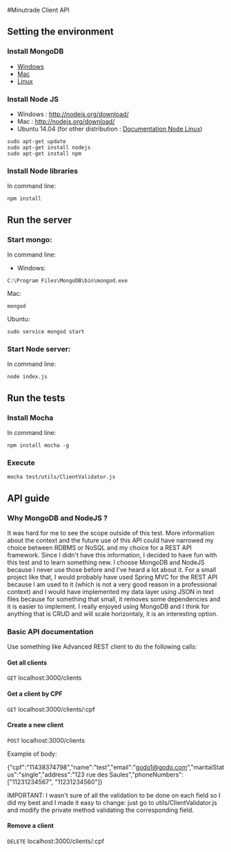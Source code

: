 #Minutrade Client API

## Setting the environment

### Install MongoDB
* [Windows](http://docs.mongodb.org/manual/tutorial/install-mongodb-on-windows/)
* [Mac](http://docs.mongodb.org/manual/tutorial/install-mongodb-on-os-x/)
* [Linux](http://docs.mongodb.org/manual/administration/install-on-linux/)

### Install Node JS
* Windows : http://nodejs.org/download/
* Mac : http://nodejs.org/download/
* Ubuntu 14.04 (for other distribution : [Documentation Node Linux](https://github.com/joyent/node/wiki/Installing-Node.js-via-package-manager))
```
sudo apt-get update
sudo apt-get install nodejs
sudo apt-get install npm
```

### Install Node libraries
In command line:
```
npm install
```

## Run the server

### Start mongo:
In command line:
* Windows:
```
C:\Program Files\MongoDB\bin\mongod.exe
```
Mac:
```
mongod
```
Ubuntu:
```
sudo service mongod start
```

### Start Node server:
In command line: 
```
node index.js
```

## Run the tests

### Install Mocha
In command line: 
```
npm install mocha -g
```

### Execute
```
mocha test/utils/ClientValidator.js
```

## API guide

### Why MongoDB and NodeJS ?
It was hard for me to see the scope outside of this test. More information about the context and the future use of this API could have narrowed my choice between RDBMS or NoSQL and my choice for a REST API framework. Since I didn't have this information, I decided to have fun with this test and to learn something new. I choose MongoDB and NodeJS because I never use those before and I've heard a lot about it. 
For a small project like that, I would probably have used Spring MVC for the REST API because I am used to it (which is not a very good reason in a professional context) and I would have implemented my data layer using JSON in text files because for something that small, it removes some dependencies and it is easier to implement.
I really enjoyed using MongoDB and I think for anything that is CRUD and will scale horizontaly, it is an interesting option.

### Basic API documentation 
Use something like Advanced REST client to do the following calls:

#### Get all clients
<code>GET</code> localhost:3000/clients

#### Get a client by CPF
<code>GET</code> localhost:3000/clients/:cpf

#### Create a new client
<code>POST</code> localhost:3000/clients

Example of body: 

{"cpf":"11438374798","name":"test","email":"godo1@godo.com","maritalStatus":"single","address":"123 rue des Saules","phoneNumbers": ["11231234567", "11231234560"]}

IMPORTANT: I wasn't sure of all the validation to be done on each field so I did my best and I made it easy to change: just go to utils/ClientValidator.js and modify the private method validating the corresponding field.

#### Remove a client
<code>DELETE</code> localhost:3000/clients/:cpf